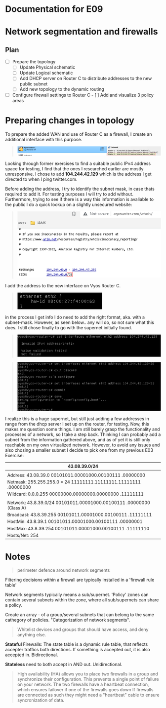 # Documentation for E09

# Network segmentation and firewalls

## Plan


- [ ]  Prepare the topology
	- [ ] Update Physical schematic
	- [ ] Update Logical schematic
	- [ ] Add DHCP server on Router C to distribute addresses to the new public subnet 
	- [ ] Add new topology to the dynamic routing 

- [ ] Configure firewall settings to Router C
		- [ ] Add and visualize 3 policy areas

# Preparing changes in topology

To prepare the added WAN and use of Router C as a firewall, I create an additional interface with this purpose.

>![](/documentation/E09/NewInterfaceRouterC.png)

Looking through former exercises to find a suitable public IPv4 address space for testing, I find that the ones I researched earlier are mostly unresponsive. 
I chose to add **104.244.42.129** which is the address I get directed to when I ping twitter.com.

Before adding the address, I try to identify the subnet mask, in case thats required to add it. For testing purposes I will try to add without. Furthermore, trying to see
if there is a way this information is avaliable to the public I do a quick lookup on a slightly unsecured website:

>![](/documentation/E09/Tryingtofindsubnetmask.png)

I add the address to the new interface on Vyos Router C. 

>![](/documentation/E09/RouterCNewInterfaceEth2.png)

in the process I get info I do need to add the right format, aka. with a subnet-mask. However, as seen below.. any will do, so not sure what this does. 
I still chose finally to go with the supernet initially found. 
>![](/documentation/E09/Needprefix.png)

>![](/documentation/E09/AddingRouterCEth2Supernet.png)

I realize this is a huge supernet, but still just adding a few addresses in range from the dhcp server I set up on the router, for testing. Now, this makes me question some things. I am still barely grasp the functionality and processes of a network, so I take a step back. 
Thinking I can probably add a subnet from the information gathered above, and as of yet it is still only reachable on my own virtualized network. However, to avoid any issues and also chosing a smaller subnet I decide to pick one from my previous E03 Exercise:


|43.08.39.0/24|
|---|
||
|Address:   43.08.39.0            00101011.00001000.00100111 .00000000|
|Netmask:   255.255.255.0 = 24    11111111.11111111.11111111 .00000000|
|Wildcard:  0.0.0.255             00000000.00000000.00000000 .11111111|
||
|Network:   43.8.39.0/24          00101011.00001000.00100111 .00000000 (Class A)|
|Broadcast: 43.8.39.255           00101011.00001000.00100111 .11111111|
|HostMin:   43.8.39.1             00101011.00001000.00100111 .00000001|
|HostMax:   43.8.39.254           00101011.00001000.00100111 .11111110|
|Hosts/Net: 254|


            
# Notes

> perimeter defence around network segments

Filtering decisions within a firewall are typically installed in a 'firewall rule table'

Network segments typically means a sub/supernet. 'Policy' zones can contain several subnets within the zone, where all sub/supernets can share a policy.

Create an array - of a group/several subnets that can belong to the same cathegory of policies. "Categorization of network segments".
> Whitelist devices and groups that should have access, and deny anything else. 


**Stateful** Firewalls: 
The state table is a dynamic rule table, that reflects accepter traffics both directions. If something is accepted out, it is also accepted in.  Bidirectional.

**Stateless** need to both accept in AND out. Unidirectional.


>High availability (HA) allows you to place two firewalls in a group and synchronize their configuration. This prevents a single point of failure on your network. The two firewalls have a heartbeat connection, which ensures failover if one of the firewalls goes down
If firewalls are connected as such they might need a "heartbeat" cable to ensure syncronization of data. 


